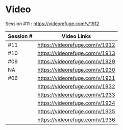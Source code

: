 # Video
Session #11 : https://videorefuge.com/v/1912

| Session # | Video Links|
| --- | ------------------------------ |
| #11 | https://videorefuge.com/v/1912 |
| #10 | https://videorefuge.com/v/1913 |
| #09 | https://videorefuge.com/v/1929 |
| NA | https://videorefuge.com/v/1930 |
| #06 | https://videorefuge.com/v/1931 |
| | https://videorefuge.com/v/1932 |
| | https://videorefuge.com/v/1933 |
| | https://videorefuge.com/v/1934 |
| | https://videorefuge.com/v/1935 |
| | https://videorefuge.com/v/1936 |
<!--stackedit_data:
eyJoaXN0b3J5IjpbMTk4MjUzNjcwOF19
-->